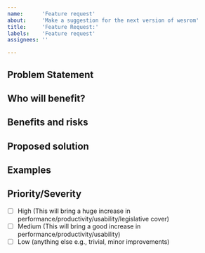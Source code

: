 ```yaml
---
name:      'Feature request'
about:     'Make a suggestion for the next version of wesrom'
title:     'Feature Request:'
labels:    'Feature request'
assignees: ''

---
```


<!--
	Let us know what the new feature is so that we can discuss it.

	Please check that there aren't old issues addressing the same
	problem. You might find this there or on our Roadmap.

	Note: These comments won't show up when you submit the issue.
-->

## Problem Statement
<!-- What is the issue being faced and needs addressing? !-->

## Who will benefit?
<!-- Will this fix a problem that only one user has, or will it benefit a lot of people !-->

## Benefits and risks
<!-- 
    What benefits does this bring?
        - enables useful new workflows and use cases for baserow
        - improved performance, usability etc
        - reduced support issues
        
    What risks might this introduce?
        - potential security or data privacy issues 
        - increased user or technical complexity
        - performance implications 
!-->

## Proposed solution
<!-- How would you like to see this issue resolved? !-->

## Examples
<!-- Are there any examples of this which exist in other software? !-->

## Priority/Severity
<!-- Delete as appropriate. The priority and severity assigned may be different to this !-->
- [ ] High (This will bring a huge increase in performance/productivity/usability/legislative cover)
- [ ] Medium (This will bring a good increase in performance/productivity/usability)
- [ ] Low (anything else e.g., trivial, minor improvements)
